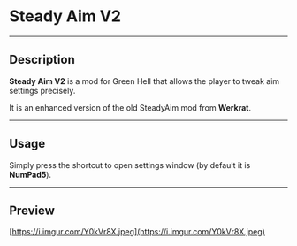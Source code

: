 # Steady Aim V2

----

## Description
__Steady Aim V2__ is a mod for Green Hell that allows the player to tweak aim settings precisely.

It is an enhanced version of the old SteadyAim mod from __Werkrat__.

----

## Usage
Simply press the shortcut to open settings window (by default it is __NumPad5__).

----

## Preview
[https://i.imgur.com/Y0kVr8X.jpeg](https://i.imgur.com/Y0kVr8X.jpeg)

